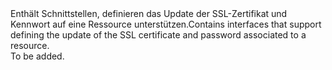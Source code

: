 <Namespace Name="Microsoft.Azure.Management.Network.Fluent.HasSslCertificate.UpdateDefinition">
  <Docs>
    <summary><span data-ttu-id="bc7c4-101">Enthält Schnittstellen, definieren das Update der SSL-Zertifikat und Kennwort auf eine Ressource unterstützen.</span><span class="sxs-lookup"><span data-stu-id="bc7c4-101">Contains interfaces that support defining the update of the SSL certificate and password associated to a resource.</span></span></summary> 
    <remarks>To be added.</remarks>
  </Docs>
</Namespace>
